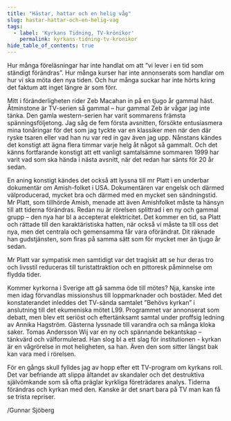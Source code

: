 ```yaml
---
title: "Hästar, hattar och en helig våg"
slug: hastar-hattar-och-en-helig-vag
tags:
  - label: 'Kyrkans Tidning, TV-krönikor'
    permalink: kyrkans-tidning-tv-kronikor
hide_table_of_contents: true
---
```

Hur många föreläsningar har inte handlat om att ”vi lever i en tid som ständigt förändras”. Hur många kurser har inte annonserats som handlar om hur vi ska möta den nya tiden. Och hur många suckar har inte hörts kring det faktum att inget längre är som förr.

<!--truncate-->

Mitt i föränderligheten rider Zeb Macahan in på en tjugo år gammal häst. Åtminstone är TV-serien så gammal – hur gammal Zeb är vågar jag inte tänka. Den gamla western-serien har varit sommarens främsta spänningsföljetong. Jag såg de fem första avsnitten, försökte entusiasmera mina tonåringar för det som jag tyckte var en klassiker men när den där ryske tsaren eller vad han nu var red in gav även jag upp. Nånstans kändes det konstigt att ägna flera timmar varje helg åt något så gammalt. Och det känns fortfarande konstigt att ett vanligt samtalsämne sommaren 1999 har varit vad som ska hända i nästa avsnitt, när det redan har sänts för 20 år sedan.

En aning konstigt kändes det också att lyssna till mr Platt i en underbar dokumentär om Amish-folket i USA. Dokumentären var engelsk och därmed välproducerad, mycket bra och därmed med en mycket sen sändningstid. Mr Platt, som tillhörde Amish, menade att även Amishfolket måste ta hänsyn till att tiderna förändras. Redan nu är rörelsen splittrad i en ny och gammal grupp – den nya har bl a accepterat elektricitet. Det kommer en tid, sa Platt och rättade till den karaktäristiska hatten, när också vi måste ta till oss det nya, men det centrala och gemensamma får vara oförändrat. Dit räknade han gudstjänsten, som firas på samma sätt som för mycket mer än tjugo år sedan. 

Mr Platt var sympatisk men samtidigt var det tragiskt att se hur deras tro och livsstil reduceras till turistattraktion och en pittoresk påminnelse om flydda tider.

Kommer kyrkorna i Sverige att gå samma öde till mötes? Nja, kanske inte men idag förvandlas missionshus till loppmarknader och bostäder. Med det konstaterandet inleddes det TV-sända samtalet ”Behövs kyrkan” i anslutning till det ekumeniska mötet L99\. Programmet var annonserat som debatt, men blev ett seriöst och eftertänksamt samtal under proffsig ledning av Annika Hagström. Gästerna lyssnade till varandra och sa många kloka saker. Tomas Andersson Wij var en ny och spännande bekantskap – tänkvärd och välformulerad. Han slog bl a ett slag för institutionen - kyrkan är en vågrörelse in mot heligheten, sa han. Även den som sitter längst bak kan vara med i rörelsen.

För en gångs skull fylldes jag av hopp efter ett TV-program om kyrkans roll. Det var befriande att slippa ältandet av skandaler och det destruktiva självömkande som så ofta präglar kyrkliga företrädares analys. Tiderna förändras och kyrkan med den. Kanske är det snart bara på TV man kan få se trista repriser.

/Gunnar Sjöberg
